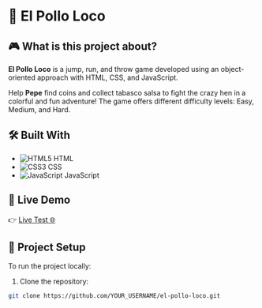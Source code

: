 # 🐔 El Pollo Loco

## 🎮 What is this project about?

**El Pollo Loco** is a jump, run, and throw game developed using an object-oriented approach with HTML, CSS, and JavaScript.

Help **Pepe** find coins and collect tabasco salsa to fight the crazy hen in a colorful and fun adventure! The game offers different difficulty levels: Easy, Medium, and Hard.

## 🛠️ Built With

- ![HTML5](https://img.shields.io/badge/-HTML5-E34F26?logo=html5&logoColor=white) HTML
- ![CSS3](https://img.shields.io/badge/-CSS3-1572B6?logo=css3&logoColor=white) CSS
- ![JavaScript](https://img.shields.io/badge/-JavaScript-F7DF1E?logo=javascript&logoColor=black) JavaScript

## 🚀 Live Demo

👉 [Live Test 🌐](https://el-pollo-loco.niko-helwig.de/)  

## 📂 Project Setup

To run the project locally:

1. Clone the repository:

```bash
git clone https://github.com/YOUR_USERNAME/el-pollo-loco.git
